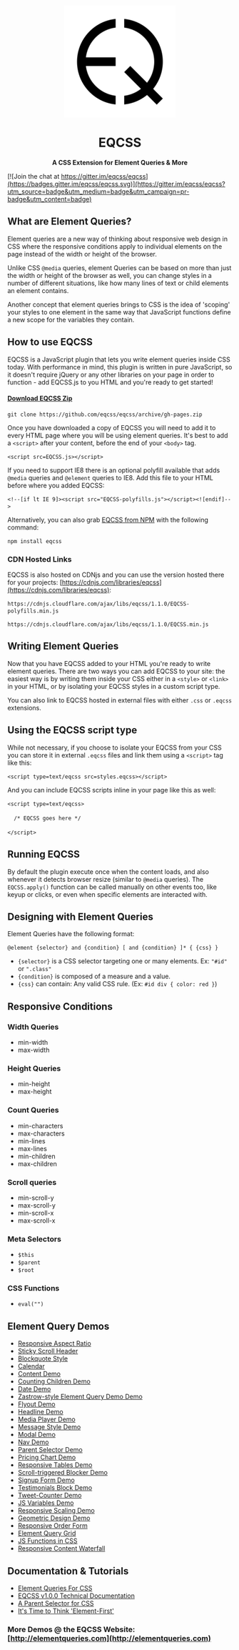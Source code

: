 <img src=eqcss-logo.png style="display:block;margin:0 auto;width:250px;max-width:100%">

<h1 style=text-align:center;>EQCSS</h1>

<p><strong style=display:block;text-align:center>A CSS Extension for Element Queries & More</strong></p>

[![Join the chat at https://gitter.im/eqcss/eqcss](https://badges.gitter.im/eqcss/eqcss.svg)](https://gitter.im/eqcss/eqcss?utm_source=badge&utm_medium=badge&utm_campaign=pr-badge&utm_content=badge)

## What are Element Queries?

Element queries are a new way of thinking about responsive web design in CSS where the responsive conditions apply to individual elements on the page instead of the width or height of the browser.

Unlike CSS `@media` queries, element Queries can be based on more than just the width or height of the browser as well, you can change styles in a number of different situations, like how many lines of text or child elements an element contains.

Another concept that element queries brings to CSS is the idea of 'scoping' your styles to one element in the same way that JavaScript functions define a new scope for the variables they contain.

## How to use EQCSS

EQCSS is a JavaScript plugin that lets you write element queries inside CSS today. With performance in mind, this plugin is written in pure JavaScript, so it doesn't require jQuery or any other libraries on your page in order to function - add EQCSS.js to you HTML and you're ready to get started!

#### [Download EQCSS Zip](https://github.com/eqcss/eqcss/archive/gh-pages.zip)

    git clone https://github.com/eqcss/eqcss/archive/gh-pages.zip

Once you have downloaded a copy of EQCSS you will need to add it to every HTML page where you will be using element queries. It's best to add a `<script>` after your content, before the end of your `<body>` tag.

    <script src=EQCSS.js></script>

If you need to support IE8 there is an optional polyfill available that adds `@media` queries and `@element` queries to IE8. Add this file to your HTML before where you added EQCSS:

    <!--[if lt IE 9]><script src="EQCSS-polyfills.js"></script><![endif]-->

Alternatively, you can also grab [EQCSS from NPM](https://www.npmjs.com/package/eqcss) with the following command:

    npm install eqcss


### CDN Hosted Links</h4>

EQCSS is also hosted on CDNjs and you can use the version hosted there for your projects: [https://cdnjs.com/libraries/eqcss](https://cdnjs.com/libraries/eqcss):

```
https://cdnjs.cloudflare.com/ajax/libs/eqcss/1.1.0/EQCSS-polyfills.min.js
```

```
https://cdnjs.cloudflare.com/ajax/libs/eqcss/1.1.0/EQCSS.min.js
```

## Writing Element Queries

Now that you have EQCSS added to your HTML you're ready to write element queries. There are two ways you can add EQCSS to your site: the easiest way is by writing them inside your CSS either in a `<style>` or `<link>` in your HTML, or by isolating your EQCSS styles in a custom script type.

You can also link to EQCSS hosted in external files with either `.css` or `.eqcss` extensions.

## Using the EQCSS script type

While not necessary, if you choose to isolate your EQCSS from your CSS you can store it in external `.eqcss` files and link them using a `<script>` tag like this:

    <script type=text/eqcss src=styles.eqcss></script>

And you can include EQCSS scripts inline in your page like this as well:

    <script type=text/eqcss>
    
      /* EQCSS goes here */
    
    </script>

## Running EQCSS

By default the plugin execute once when the content loads, and also whenever it detects browser resize (similar to `@media` queries). The `EQCSS.apply()` function can be called manually on other events too, like keyup or clicks, or even when specific elements are interacted with.

## Designing with Element Queries

Element Queries have the following format:

    @element {selector} and {condition} [ and {condition} ]* { {css} }

- `{selector}` is a CSS selector targeting one or many elements. Ex: `"#id"` or `".class"`
- `{condition}` is composed of a measure and a value.
- `{css}` can contain: Any valid CSS rule. (Ex: `#id div { color: red }`)

## Responsive Conditions

### Width Queries

- min-width
- max-width

### Height Queries

- min-height 
- max-height

### Count Queries

- min-characters
- max-characters
- min-lines
- max-lines
- min-children
- max-children

### Scroll queries

- min-scroll-y
- max-scroll-y
- min-scroll-x
- max-scroll-x

### Meta Selectors

- `$this`
- `$parent`
- `$root`

### CSS Functions

- `eval("")`

## Element Query Demos

- [Responsive Aspect Ratio](http://elementqueries.com/demos/aspect-ratio.html)
- [Sticky Scroll Header](http://elementqueries.com/demos/scroll-header.html)
- [Blockquote Style](http://elementqueries.com/demos/blockquote-style.html)
- [Calendar](http://elementqueries.com/demos/calendar.html)
- [Content Demo](http://elementqueries.com/demos/content-blocks.html)
- [Counting Children Demo](http://elementqueries.com/demos/counting-children.html)
- [Date Demo](http://elementqueries.com/demos/date.html)
- [Zastrow-style Element Query Demo Demo](http://elementqueries.com/demos/element-query-demo.html)
- [Flyout Demo](http://elementqueries.com/demos/flyout.html)
- [Headline Demo](http://elementqueries.com/demos/headline.html)
- [Media Player Demo](http://elementqueries.com/demos/media-player.html)
- [Message Style Demo](http://elementqueries.com/demos/message-style.html)
- [Modal Demo](http://elementqueries.com/demos/modal.html)
- [Nav Demo](http://elementqueries.com/demos/nav.html)
- [Parent Selector Demo](http://elementqueries.com/demos/parent.html)
- [Pricing Chart Demo](http://elementqueries.com/demos/pricing-chart.html)
- [Responsive Tables Demo](http://elementqueries.com/demos/responsive-table.html)
- [Scroll-triggered Blocker Demo](http://elementqueries.com/demos/blocker.html)
- [Signup Form Demo](http://elementqueries.com/demos/signup-form.html)
- [Testimonials Block Demo](http://elementqueries.com/demos/testimonial.html)
- [Tweet-Counter Demo](http://elementqueries.com/demos/tweet-counter.html)
- [JS Variables Demo](http://elementqueries.com/demos/variables.html)
- [Responsive Scaling Demo](http://elementqueries.com/demos/video-scaling.html)
- [Geometric Design Demo](http://elementqueries.com/demos/geometric.html)
- [Responsive Order Form](http://elementqueries.com/demos/order-form.html)
- [Element Query Grid](http://elementqueries.com/demos/element-query-grid.html)
- [JS Functions in CSS](http://elementqueries.com/demos/js-functions-demo.html)
- [Responsive Content Waterfall](http://elementqueries.com/demos/responsive-waterfall.html)

## Documentation & Tutorials

- [Element Queries For CSS](http://elementqueries.com/notes/element-queries-for-css.html)
- [EQCSS v1.0.0 Technical Documentation](http://elementqueries.com/notes/technical-documentation.html)
- [A Parent Selector for CSS](http://elementqueries.com/notes/a-parent-selector-for-css.html)
- [It's Time to Think 'Element-First'](http://elementqueries.com/notes/its-time-to-think-element-first.html)

### More Demos @ the EQCSS Website: [http://elementqueries.com](http://elementqueries.com)

<style>
img{display:block;margin:0 auto;width:250px;max-width:100%;}
h1,h1+strong{display:block;text-align:center}
</style>